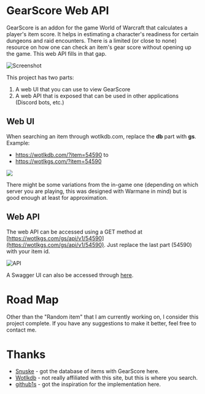 # GearScore Web API

GearScore is an addon for the game World of Warcraft that calculates a player's item score. It helps in estimating a 
character's readiness for certain dungeons and raid encounters. There is a limited (or close to none) resource on how 
one can check an item's gear score without opening up the game. This web API fills in that gap.

![Screenshot](https://i.imgur.com/4dtt0F1.png)

This project has two parts:
1. A web UI that you can use to view GearScore
2. A web API that is exposed that can be used in other applications (Discord bots, etc.)

## Web UI

When searching an item through wotlkdb.com, replace the **db** part with **gs**. Example: 
* https://wotlkdb.com/?item=54590 to
* https://wotlkgs.com/?item=54590  

![](https://i.imgur.com/hAYf2S3.png)

There might be some variations from the in-game one (depending on which server you are playing, this was designed with
Warmane in mind) but is good enough at least for approximation.

## Web API

The web API can be accessed using a GET method at [https://wotlkgs.com/gs/api/v1/54590](https://wotlkgs.com/gs/api/v1/54590). 
Just replace the last part (54590) with your item id.  

![API](https://i.imgur.com/FAsOxja.png)

A Swagger UI can also be accessed through [here](http://wotlkgs.com:8080/swagger/).

# Road Map

Other than the "Random item" that I am currently working on, I consider this project complete. If you have any suggestions
to make it better, feel free to contact me.

# Thanks

* [Snuske](https://github.com/mortenmoulder/Snuske) - got the database of items with GearScore here.
* [Wotlkdb](https://wotlkdb.com/) - not really affiliated with this site, but this is where you search.
* [github1s](https://github1s.com/) - got the inspiration for the implementation here.

